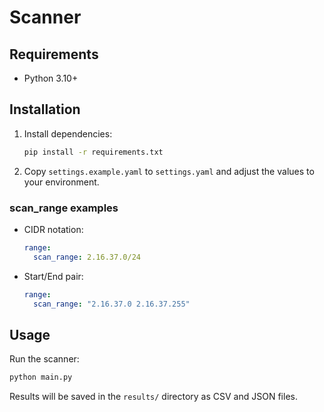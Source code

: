 # Scanner

## Requirements
- Python 3.10+

## Installation
1. Install dependencies:
   ```bash
   pip install -r requirements.txt
   ```
2. Copy `settings.example.yaml` to `settings.yaml` and adjust the values to your environment.

### scan_range examples
- CIDR notation:
  ```yaml
  range:
    scan_range: 2.16.37.0/24
  ```
- Start/End pair:
  ```yaml
  range:
    scan_range: "2.16.37.0 2.16.37.255"
  ```

## Usage
Run the scanner:
```bash
python main.py
```

Results will be saved in the `results/` directory as CSV and JSON files.
